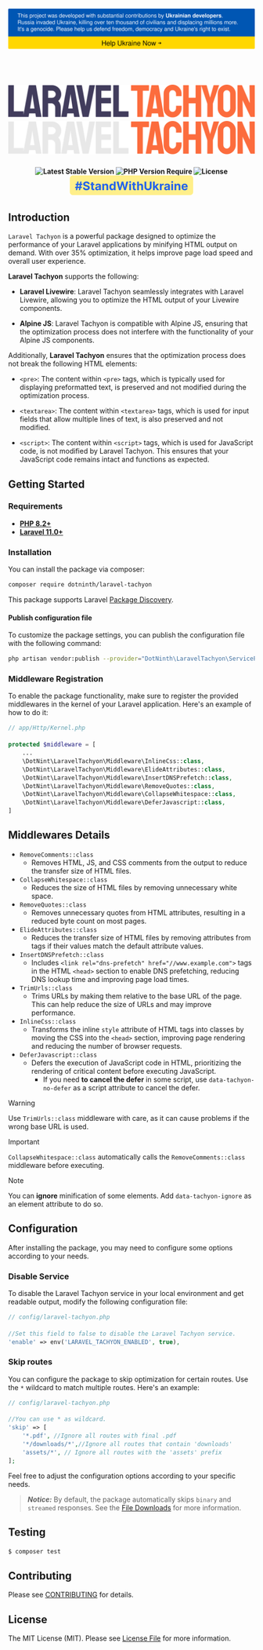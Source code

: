 [![Stand With Ukraine](https://raw.githubusercontent.com/vshymanskyy/StandWithUkraine/main/banner-direct.svg)](https://supportukrainenow.org/)

<br>

<h1 align="center">
    <a href="https://github.com/dotninth/laravel-tachyon#gh-light-mode-only">
        <img src="./.github/assets/laravel-tachyon-light.svg" alt="Laravel Tachyon">
    </a>
    <a href="https://github.com/dotninth/laravel-tachyon#gh-dark-mode-only">
        <img src="./.github/assets/laravel-tachyon-dark.svg" alt="Laravel Tachyon">
    </a>
</h1>

<h4 align="center">
    <img src="http://poser.pugx.org/dotninth/laravel-tachyon/v?style=for-the-badge" alt="Latest Stable Version">
    <img src="http://poser.pugx.org/dotninth/laravel-tachyon/require/php?style=for-the-badge" alt="PHP Version Require">
    <img src="http://poser.pugx.org/dotninth/laravel-tachyon/license?style=for-the-badge" alt="License">
    <a href="https://stand-with-ukraine.pp.ua"><img src="https://raw.githubusercontent.com/vshymanskyy/StandWithUkraine/main/badges/StandWithUkraine.svg" alt="Stand With Ukraine"></a>
</h4>

## Introduction

`Laravel Tachyon` is a powerful package designed to optimize the performance of your Laravel applications by minifying HTML output on demand. With over 35% optimization, it helps improve page load speed and overall user experience.

**Laravel Tachyon** supports the following:

- **Laravel Livewire**: Laravel Tachyon seamlessly integrates with Laravel Livewire, allowing you to optimize the HTML output of your Livewire components.

- **Alpine JS**: Laravel Tachyon is compatible with Alpine JS, ensuring that the optimization process does not interfere with the functionality of your Alpine JS components.

Additionally, **Laravel Tachyon** ensures that the optimization process does not break the following HTML elements:

- `<pre>`: The content within `<pre>` tags, which is typically used for displaying preformatted text, is preserved and not modified during the optimization process.

- `<textarea>`: The content within `<textarea>` tags, which is used for input fields that allow multiple lines of text, is also preserved and not modified.

- `<script>`: The content within `<script>` tags, which is used for JavaScript code, is not modified by Laravel Tachyon. This ensures that your JavaScript code remains intact and functions as expected.

## Getting Started

### Requirements

- **[PHP 8.2+](https://php.net/releases/)**
- **[Laravel 11.0+](https://github.com/laravel/laravel)**

### Installation

You can install the package via composer:

```zsh
composer require dotninth/laravel-tachyon
```

This package supports Laravel [Package Discovery][link-package-discovery].

#### Publish configuration file

To customize the package settings, you can publish the configuration file with the following command:

```zsh
php artisan vendor:publish --provider="DotNinth\LaravelTachyon\ServiceProvider"
```

### Middleware Registration

To enable the package functionality, make sure to register the provided middlewares in the kernel of your Laravel application. Here's an example of how to do it:

```php
// app/Http/Kernel.php

protected $middleware = [
    ...
    \DotNint\LaravelTachyon\Middleware\InlineCss::class,
    \DotNint\LaravelTachyon\Middleware\ElideAttributes::class,
    \DotNint\LaravelTachyon\Middleware\InsertDNSPrefetch::class,
    \DotNint\LaravelTachyon\Middleware\RemoveQuotes::class,
    \DotNint\LaravelTachyon\Middleware\CollapseWhitespace::class,
    \DotNint\LaravelTachyon\Middleware\DeferJavascript::class,
]
```

## Middlewares Details

- `RemoveComments::class`
  - Removes HTML, JS, and CSS comments from the output to reduce the transfer size of HTML files.
- `CollapseWhitespace::class`
  - Reduces the size of HTML files by removing unnecessary white space.
- `RemoveQuotes::class`
  - Removes unnecessary quotes from HTML attributes, resulting in a reduced byte count on most pages.
- `ElideAttributes::class`
  - Reduces the transfer size of HTML files by removing attributes from tags if their values match the default attribute values.
- `InsertDNSPrefetch::class`
  - Includes `<link rel="dns-prefetch" href="//www.example.com">` tags in the HTML `<head>` section to enable DNS prefetching, reducing DNS lookup time and improving page load times.
- `TrimUrls::class`
  - Trims URLs by making them relative to the base URL of the page. This can help reduce the size of URLs and may improve performance.
- `InlineCss::class`
  - Transforms the inline `style` attribute of HTML tags into classes by moving the CSS into the `<head>` section, improving page rendering and reducing the number of browser requests.
- `DeferJavascript::class`
  - Defers the execution of JavaScript code in HTML, prioritizing the rendering of critical content before executing JavaScript.
    - If you need **to cancel the defer** in some script, use `data-tachyon-no-defer` as a script attribute to cancel the defer.

> [!WARNING]
> Use `TrimUrls::class` middleware with care, as it can cause problems if the wrong base URL is used.

> [!IMPORTANT]
> `CollapseWhitespace::class` automatically calls the `RemoveComments::class` middleware before executing.

> [!NOTE]
> You can **ignore** minification of some elements. Add `data-tachyon-ignore` as an element attribute to do so.

## Configuration

After installing the package, you may need to configure some options according to your needs.

### Disable Service

To disable the Laravel Tachyon service in your local environment and get readable output, modify the following configuration file:

```php
// config/laravel-tachyon.php

//Set this field to false to disable the Laravel Tachyon service.
'enable' => env('LARAVEL_TACHYON_ENABLED', true),
```

### Skip routes

You can configure the package to skip optimization for certain routes. Use the `*` wildcard to match multiple routes. Here's an example:

```php
// config/laravel-tachyon.php

//You can use * as wildcard.
'skip' => [
    '*.pdf', //Ignore all routes with final .pdf
    '*/downloads/*',//Ignore all routes that contain 'downloads'
    'assets/*', // Ignore all routes with the 'assets' prefix
];
```

Feel free to adjust the configuration options according to your specific needs.

> _**Notice:**_ By default, the package automatically skips `binary` and `streamed` responses. See the [File Downloads][link-file-download] for more information.

## Testing

```zsh
$ composer test
```

## Contributing

Please see [CONTRIBUTING](CONTRIBUTING.md) for details.

## License

The MIT License (MIT). Please see [License File](LICENSE.md) for more information.

[link-file-download]: https://laravel.com/docs/11.x/responses#file-downloads
[link-package-discovery]: https://laravel.com/docs/11.x/packages#package-discovery
